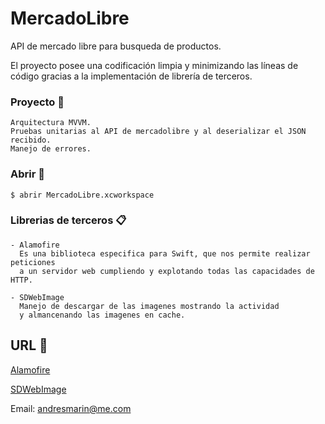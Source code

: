 # MercadoLibre

API de mercado libre para busqueda de productos.

El proyecto posee una codificación limpia y minimizando las líneas de código gracias a la implementación de librería de terceros.

### Proyecto 🔧
```
Arquitectura MVVM.
Pruebas unitarias al API de mercadolibre y al deserializar el JSON recibido.
Manejo de errores.
```
### Abrir 🔧

```
$ abrir MercadoLibre.xcworkspace
```

### Librerias de terceros 📋
```
- Alamofire
  Es una biblioteca especifica para Swift, que nos permite realizar peticiones 
  a un servidor web cumpliendo y explotando todas las capacidades de HTTP.
  
- SDWebImage
  Manejo de descargar de las imagenes mostrando la actividad
  y almancenando las imagenes en cache.
```

## URL 📖

[Alamofire](https://github.com/Alamofire/Alamofire)

[SDWebImage](https://github.com/SDWebImage/SDWebImage)

Email: andresmarin@me.com
